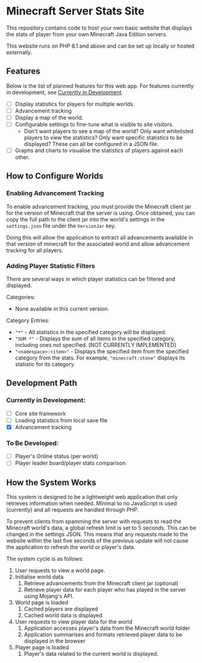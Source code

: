 # Minecraft Server Stats Site

This repository contains code to host your own basic website that displays the stats of player from your own Minecraft Java Edition servers.

This website runs on PHP 8.1 and above and can be set up locally or hosted externally.

## Features

Below is the list of planned features for this web app. For features currently in development, see [Currently in Development](#currently-in-development).

- [ ] Display statistics for players for multiple worlds.
- [ ] Advancement tracking
- [ ] Display a map of the world.
- [ ] Configurable settings to fine-tune what is visible to site visitors.
  - Don't want players to see a map of the world? Only want whitelisted players to view the statistics? Only want specific statistics to be displayed? These can all be configured in a JSON file.
- [ ] Graphs and charts to visualise the statistics of players against each other.

## How to Configure Worlds

### Enabling Advancement Tracking

To enable advancement tracking, you must provide the Minecraft client jar for the version of Minecraft that the server is using.
Once obtained, you can copy the full path to the client jar into the world's settings in the `settings.json` file under the `VersionJar` key.

Doing this will allow the application to extract all advancements available in that version of minecraft for the associated world and allow advancement tracking for all players.

### Adding Player Statistic Filters

There are several ways in which player statistics can be filtered and displayed.

Categories:
- None available in this current version.

Category Entries:
- `"*"` - All statistics in the specified category will be displayed.
- `"SUM *"` - Displays the sum of all items in the specified category, including ones not specified. [NOT CURRENTLY IMPLEMENTED]
- `"<namespace>:<item>"` - Displays the specified item from the specified category from the stats. For example, `"minecraft:stone"` displays its statistic for its category.

## Development Path

### Currently in Development:

- [ ] Core site framework
- [ ] Loading statistics from local save file
- [X] Advancement tracking

### To Be Developed:

- [ ] Player's Online status (per world)
- [ ] Player leader board/player stats comparison

## How the System Works

This system is designed to be a lightweight web application that only retrieves information when needed. Minimal to no JavaScript is used (currently) and all requests are handled through PHP.

To prevent clients from spamming the server with requests to read the Minecraft world's data, a global refresh limit is set to 5 seconds. This can be changed in the settings JSON. This means that any requests made to the website within the last five seconds of the previous update will not cause the application to refresh the world or player's data.

The system cycle is as follows:
1. User requests to view a world page.
2. Initialise world data
   1. Retrieve advancements from the Minecraft client jar (optional)
   2. Retrieve player data for each player who has played in the server using Mojang's API.
3. World page is loaded
   1. Cached players are displayed
   2. Cached world data is displayed
4. User requests to view player data for the world
   1. Application accesses player's data from the Minecraft world folder
   2. Application summarises and formats retrieved player data to be displayed in the browser
5. Player page is loaded
   1. Player's data related to the current world is displayed.
